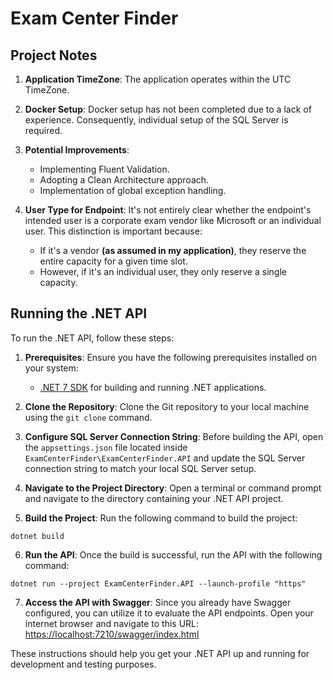 # Exam Center Finder

## Project Notes


1. **Application TimeZone**: The application operates within the UTC TimeZone.

2. **Docker Setup**: Docker setup has not been completed due to a lack of experience. Consequently, individual setup of the SQL Server is required.

3. **Potential Improvements**:
   - Implementing Fluent Validation.
   - Adopting a Clean Architecture approach.
   - Implementation of global exception handling.

4. **User Type for Endpoint**: It's not entirely clear whether the endpoint's intended user is a corporate exam vendor like Microsoft or an individual user. This distinction is important because:
   - If it's a vendor **(as assumed in my application)**, they reserve the entire capacity for a given time slot.
   - However, if it's an individual user, they only reserve a single capacity.


## Running the .NET API

To run the .NET API, follow these steps:

1. **Prerequisites**: Ensure you have the following prerequisites installed on your system:
   - [.NET 7 SDK](https://dotnet.microsoft.com/download) for building and running .NET applications.

2. **Clone the Repository**: Clone the Git repository to your local machine using the `git clone` command.

3. **Configure SQL Server Connection String**: Before building the API, open the `appsettings.json` file located inside `ExamCenterFinder\ExamCenterFinder.API` and update the SQL Server connection string to match your local SQL Server setup.

4. **Navigate to the Project Directory**: Open a terminal or command prompt and navigate to the directory containing your .NET API project.

5. **Build the Project**: Run the following command to build the project:

```shell
dotnet build
```

6. **Run the API**: Once the build is successful, run the API with the following command:
```shell
dotnet run --project ExamCenterFinder.API --launch-profile "https"
```

7. **Access the API with Swagger**: Since you already have Swagger configured, you can utilize it to evaluate the API endpoints. Open your internet browser and navigate to this URL: [https://localhost:7210/swagger/index.html](https://localhost:7210/swagger/index.html)

These instructions should help you get your .NET API up and running for development and testing purposes.
